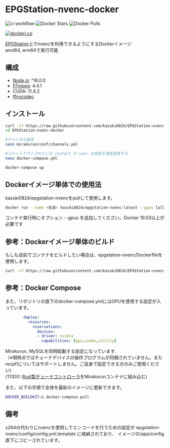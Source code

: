 # EPGStation-nvenc-docker
![ci workflow](https://github.com/kazuki0824/EPGStation-nvenc-docker/actions/workflows/docker-publish.yml/badge.svg)
![Docker Stars](https://img.shields.io/docker/stars/kazuki0824/epgstation-nvenc)
![Docker Pulls](https://img.shields.io/docker/pulls/kazuki0824/epgstation-nvenc)

[![dockeri.co](https://dockeri.co/image/kazuki0824/epgstation-nvenc)](https://hub.docker.com/r/kazuki0824/epgstation-nvenc)

[EPGStation](https://github.com/l3tnun/EPGStation)上でnvencを利用できるようにするDockerイメージ  
amd64, arm64で実行可能

## 構成
- [Node.js](https://nodejs.org/ja/download/releases/): ^16.0.0
- [FFmpeg](https://www.ffmpeg.org/download.html): 4.4.1
- CUDA: 11.4.2
- [ffnvcodec](https://github.com/FFmpeg/nv-codec-headers)

## インストール
```sh
curl -sf https://raw.githubusercontent.com/kazuki0824/EPGStation-nvenc-docker/main/setup.sh | sh -s
cd EPGStation-nvenc-docker

#チャンネル設定
nano mirakurun/conf/channels.yml

#コメントアウトされている restart や user の設定を適宜変更する
nano docker-compose.yml

docker-compose up 
```

## Dockerイメージ単体での使用法
kazuki0824/epgstation-nvencをpullして使用します。
```sh
docker run --name <名前> kazuki0824/epgstation-nvenc:latest --gpus [all|<count>]
```
コンテナ実行時にオプション --gpus を追加してください。Docker 19.03以上が必要です

## 参考：Dockerイメージ単体のビルド
もしも自前でコンテナをビルドしたい場合は、epgstation-nvenc/Dockerfileを使用します。
```sh
curl -sf https://raw.githubusercontent.com/kazuki0824/EPGStation-nvenc-docker/main/single-container.sh | sh -s
```

## 参考：Docker Compose
また、リポジトリの直下のdocker-compose.ymlにはGPUを使用する設定が入っています。
```yaml
        deploy:
          resources:
            reservations:
              devices:
              - driver: nvidia
                capabilities: [gpu,video,utility]
```
Mirakurun, MySQLを同時起動する設定になっています.  
（※現時点ではチューナデバイスの操作プログラムが同梱されていません。またrecpt1についてはサポートしません。ご自身で設定できる方のみご使用ください）  
(TODO: [Rust製チューナコントローラ](https://github.com/kazuki0824/b25-kit-rs)をMirakurunコンテナに組み込む)


また、以下の手順で全体を最新のイメージに更新できます。
```sh
DOCKER_BUILDKIT=1 docker-compose pull
```

## 備考
x264の代わりにnvencを使用してエンコードを行うための設定が
epgstation-nvenc/config/config.yml.template
に格納されており、
イメージの/app/config直下にコピーされています。

